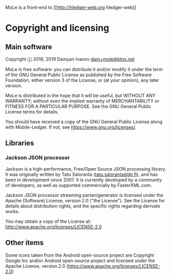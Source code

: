 MoLe is a front-end to [[http://hledger-web.org hledger-web]]

# Copyright and licensing

## Main software

Copyright ⓒ 2018, 2019 Damyan Ivanov <dam+mole@ktnx.net>

MoLe is free software: you can distribute it and/or modify it
under the term of the GNU General Public License as published by
the Free Software Foundation, either version 3 of the License, or
(at your opinion), any later version.

MoLe is distributed in the hope that it will be useful,
but WITHOUT ANY WARRANTY; without even the implied warranty of
MERCHANTABILITY or FITNESS FOR A PARTICULAR PURPOSE. See the
GNU General Public License terms for details.

You should have received a copy of the GNU General Public License
along with Mobile-Ledger. If not, see <https://www.gnu.org/licenses/>.

## Libraries

### Jackson JSON processor

Jackson is a high-performance, Free/Open Source JSON processing library.
It was originally written by Tatu Saloranta (tatu.saloranta@iki.fi), and has
been in development since 2007.
It is currently developed by a community of developers, as well as supported
commercially by FasterXML.com.

Jackson JSON processor streaming parser/generator is licensed under the
Apache (Software) License, version 2.0 ("the License").
See the License for details about distribution rights, and the
specific rights regarding derivate works.

You may obtain a copy of the License at: http://www.apache.org/licenses/LICENSE-2.0

## Other items

Some icons taken from the Android open-source project are 
Copyright Google Inc and/or Android open-source project and licensed under the
Apache License, version 2.0 (https://www.apache.org/licenses/LICENSE-2.0)
